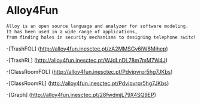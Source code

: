 # Alloy4Fun

```sh
Alloy is an open source language and analyzer for software modeling.
It has been used in a wide range of applications, 
from finding holes in security mechanisms to designing telephone switching networks.
```
-[TrashFOL] (http://alloy4fun.inesctec.pt/zA2MMSGy6iW8Mihep)

-[TrashRL] (http://alloy4fun.inesctec.pt/WJdLnDL78m7mM7W4J)

-[ClassRoomFOL] (http://alloy4fun.inesctec.pt/Pdvipvrpr5hg7JKbs)

-[ClassRoomRL] (http://alloy4fun.inesctec.pt/Pdvipvrpr5hg7JKbs)

-[Graph] (http://alloy4fun.inesctec.pt/28fwdmjL79X4SQ9EP)

